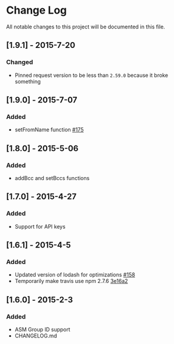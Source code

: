 # Change Log
All notable changes to this project will be documented in this file.

## [1.9.1] - 2015-7-20
### Changed
- Pinned request version to be less than `2.59.0` because it broke something

## [1.9.0] - 2015-7-07
### Added
- setFromName function [#175](https://github.com/sendgrid/sendgrid-nodejs/pull/175)

## [1.8.0] - 2015-5-06
### Added
- addBcc and setBccs functions

## [1.7.0] - 2015-4-27
### Added
- Support for API keys

## [1.6.1] - 2015-4-5
### Added
- Updated version of lodash for optimizations [#158](https://github.com/sendgrid/sendgrid-nodejs/pull/158)
- Temporarily make travis use npm 2.7.6 [3e16a2](https://github.com/sendgrid/sendgrid-nodejs/commit/3e16a2b8ed180e84acd81dd15550017b1d7d47ef)

## [1.6.0] - 2015-2-3
### Added
- ASM Group ID support
- CHANGELOG.md

